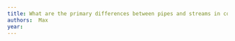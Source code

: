 ```yaml
---
title: What are the primary differences between pipes and streams in computing?
authors:  Max
year: 
---
```


